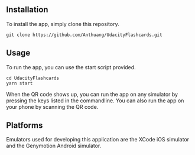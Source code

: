 ## Installation

To install the app, simply clone this repository.
```
git clone https://github.com/Anthuang/UdacityFlashcards.git
```

## Usage

To run the app, you can use the start script provided.
```
cd UdacityFlashcards
yarn start
```

When the QR code shows up, you can run the app on any simulator by pressing the keys listed in the commandline. You can also run the app on your phone by scanning the QR code.


## Platforms
Emulators used for developing this application are the XCode iOS simulator and the Genymotion Android simulator.
